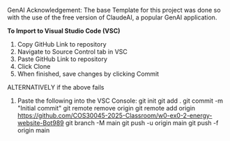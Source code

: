 GenAI Acknowledgement: The base Template for this project was done so with the use of the free version of ClaudeAI, a popular GenAI application. 

**To Import to Visual Studio Code (VSC)**
1. Copy GitHub Link to repository
2. Navigate to Source Control tab in VSC
3. Paste GitHub Link to repository
4. Click Clone
5. When finished, save changes by clicking Commit

ALTERNATIVELY if the above fails
1. Paste the following into the VSC Console:
git init
git add .
git commit -m "Initial commit"
git remote remove origin
git remote add origin https://github.com/COS30045-2025-Classroom/w0-ex0-2-energy-website-Bot989
git branch -M main 
git push -u origin main
git push -f origin main 


